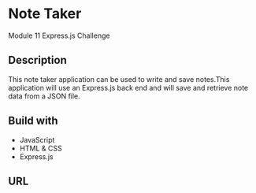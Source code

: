 # Note Taker
Module 11 Express.js Challenge
## Description
This note taker application can be used to write and save notes.This application will use an Express.js back end and will save and retrieve note data from a JSON file.
## Build with
- JavaScript
- HTML & CSS
- Express.js

## URL